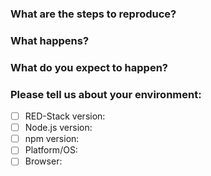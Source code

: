 <!--
## Before you hit that Submit button....

This issue tracker is for problems with the RED-Stack runtime, the editor or the core nodes.

If your issue is:
  - a general 'how-to' type question,
  - a feature request or suggestion for a change,
  - or problems with 3rd party (`red-stack-contrib-`) nodes

please use the [RED-Stack Forum](##).

You could also consider asking a question on [Stack Overflow](###) and tag it `red-stack`.

That way the whole RED-Stack user community can help, rather than rely on the core development team.

## So you have a real issue to raise...

To help us understand the issue, please fill-in as much of the following information as you can:
-->

### What are the steps to reproduce?

### What happens?

### What do you expect to happen?

### Please tell us about your environment:

- [ ] RED-Stack version:
- [ ] Node.js version:
- [ ] npm version:
- [ ] Platform/OS:
- [ ] Browser:
